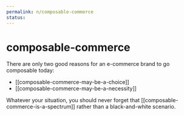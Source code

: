 ```yaml
---
permalink: n/composable-commerce
status: 
---
```

# composable-commerce

There are only two good reasons for an e-commerce brand to go composable today:

- [[composable-commerce-may-be-a-choice]]
- [[composable-commerce-may-be-a-necessity]]

Whatever your situation, you should never forget that [[composable-commerce-is-a-spectrum]] rather than a black-and-white scenario.
